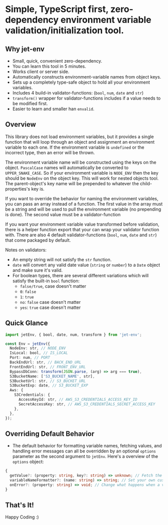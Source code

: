 # Simple, TypeScript first, zero-dependency environment variable validation/initialization tool.


## Why jet-env
- Small, quick, convenient zero-dependency. 
- You can learn this tool in 5 minutes.
- Works client or server side.
- Automatically constructs environment-variable names from object keys.
- Sets up a completely type-safe object to hold all your environment variables.
- Includes 4 build-in validator-functions: (`bool`, `num`, `date` and `str`)
- `transform()` wrapper for validator-functions includes if a value needs to be modified first.
- Easier to learn and smaller han `envalid`.


## Overview
This library does not load environment variables, but it provides a single function that will loop through an object and assignment an environment variable to each one. If the environment variable is `undefined` or the incorrect type, then an error will be thrown. <br/>

The environment variable name will be constructed using the keys on the object. `PascalCase` names will automatically be converted to `UPPER_SNAKE_CASE`. So if your environment variable is `NODE_ENV` then the key should be `NodeEnv` on the object key. This will work for nested objects tool. The parent-object's key name will be prepended to whatever the child-properties's key is.<br/>

If you want to override the behavior for naming the environment variables, you can pass an array instead of a function. The first value in the array must be a string and will be used to pull the environment variable (no prepending is done). The second value must be a validator-function<br/>

If you want your environment variable value transformed before validation, there is a helper function export that your can wrap your validator function with. There are also 4 default validator-functions (`bool`, `num`, `date` and `str`) that come packaged by default.<br/>

Notes on validators: 
- An empty string will not satisfy the `str` function.
- `date` will convert any valid date value (`string` or `number`) to a `Date` object and make sure it's valid.
- For boolean types, there are several different variations which will satisfy the built-in `bool` function:
  - `false/true`, case doesn't matter 
  - `0`: `false`
  - `1`: `true`
  - `no`: `false` case doesn't matter
  - `yes`: `true` case doesn't matter


## Quick Glance
```typescript
import jetEnv, { bool, date, num, transform } from 'jet-env';

const Env = jetEnv({
  NodeEnv: str, // NODE_ENV
  IsLocal: bool, // IS_LOCAL
  Port: num, // PORT
  BackEndUrl: str, // BACK_END_URL
  FrontEndUrl: str, // FRONT_ENV_URL
  BypassDbConn: transform(JSON.parse, (arg) => arg === true),
  S3BucketName: ['S3_BUCKET_NAME', str],
  S3BucketUrl: str, // S3_BUCKET_URL
  S3BucketExp: date, // S3_BUCKET_EXP
  Aws: {
    S3Credentials: {
      AccessKeyId: str, // AWS_S3_CREDENTIALS_ACCESS_KEY_ID
      SecretAccessKey: str, // AWS_S3_CREDENTIALS_SECRET_ACCESS_KEY 
    },
  },
});
```


## Overriding Default Behavior
- The default behavior for formatting variable names, fetching values, and handling error messages can all be overridden by an optional `options` parameter as the second argument to `jetEnv`. Here's a overview of the `options` object:
```typescript
{
  getValue?: (property: string, key?: string) => unknown; // Fetch the value, default is "=> process.env[property]"
  variableNameFormatter?: (name: string) => string; // Set your own custom function for formatting environment-variable names from object keys.
  onError?: (property: string) => void; // Change what happens when a validator-function fails (currently throws an error)
}
```


## That's It! 

Happy Coding :)
